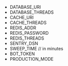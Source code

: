 - DATABASE_URI
- DATABASE_THREADS
- CACHE_URI
- CACHE_THREADS
- REDIS_ADDR
- REDIS_PASSWORD
- REDIS_THREADS
- SENTRY_DSN
- SWEEP_TIME // in minutes
- BOT_TOKEN
- PRODUCTION_MODE